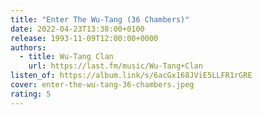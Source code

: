 ```yaml
---
title: "Enter The Wu-Tang (36 Chambers)"
date: 2022-04-23T13:38:00+0100
release: 1993-11-09T12:00:00+0000
authors:
  - title: Wu-Tang Clan
    url: https://last.fm/music/Wu-Tang+Clan
listen_of: https://album.link/s/6acGx168JViE5LLFR1rGRE
cover: enter-the-wu-tang-36-chambers.jpeg
rating: 5
---
```


